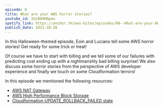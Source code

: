 ```yaml
---
episode: 8
title: What are your AWS horror stories?
youtube_id: 2Us0H9HOpew
spotify_link: https://anchor.fm/aws-bites/episodes/08--What-are-your-AWS-horror-stories-e19bpdp
publish_date: 2021-10-28
---
```


In this Halloween-themed episode, Eoin and Luciano tell some AWS horror stories! Get ready for some trick or treat!

Of course we have to start with billing and we tell some of our failures with predicting cost ending up with a nightmarishly bad billing surprise! We also discuss some horror stories from the perspective of AWS developer experience and finally we touch on some Cloudformation terrors!

In this episode we mentioned the following resources:

  - [AWS NAT Gateway](https://docs.aws.amazon.com/vpc/latest/userguide/vpc-nat-gateway.html)
  - [AWS High Performance Block Storage](https://aws.amazon.com/ebs/)
  - [Cloudformation UPDATE_ROLLBACK_FAILED state](https://aws.amazon.com/premiumsupport/knowledge-center/cloudformation-update-rollback-failed/)

  